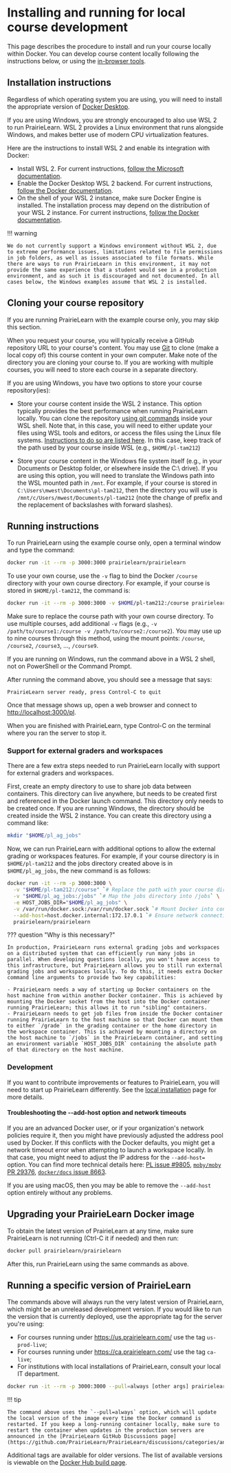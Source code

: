# Installing and running for local course development

This page describes the procedure to install and run your course locally within Docker. You can develop course content locally following the instructions below, or using the [in-browser tools](getStarted.md).

## Installation instructions

Regardless of which operating system you are using, you will need to install the appropriate version of [Docker Desktop](https://www.docker.com/products/docker-desktop/).

If you are using Windows, you are strongly encouraged to also use WSL 2 to run PrairieLearn. WSL 2 provides a Linux environment that runs alongside Windows, and makes better use of modern CPU virtualization features.

Here are the instructions to install WSL 2 and enable its integration with Docker:

- Install WSL 2. For current instructions, [follow the Microsoft documentation](https://learn.microsoft.com/en-us/windows/wsl/install).
- Enable the Docker Desktop WSL 2 backend. For current instructions, [follow the Docker documentation](https://docs.docker.com/desktop/windows/wsl/).
- On the shell of your WSL 2 instance, make sure Docker Engine is installed. The installation process may depend on the distribution of your WSL 2 instance. For current instructions, [follow the Docker documentation](https://docs.docker.com/engine/install/).

!!! warning

    We do not currently support a Windows environment without WSL 2, due to extreme performance issues, limitations related to file permissions in job folders, as well as issues associated to file formats. While there are ways to run PrairieLearn in this environment, it may not provide the same experience that a student would see in a production environment, and as such it is discouraged and not documented. In all cases below, the Windows examples assume that WSL 2 is installed.

## Cloning your course repository

If you are running PrairieLearn with the example course only, you may skip this section.

When you request your course, you will typically receive a GitHub repository URL to your course's content. You may use [Git](https://git-scm.com/) to clone (make a local copy of) this course content in your own computer. Make note of the directory you are cloning your course to. If you are working with multiple courses, you will need to store each course in a separate directory.

If you are using Windows, you have two options to store your course repository(ies):

- Store your course content inside the WSL 2 instance. This option typically provides the best performance when running PrairieLearn locally. You can clone the repository [using git commands](https://git-scm.com/book/en/v2/Git-Basics-Getting-a-Git-Repository) inside your WSL shell. Note that, in this case, you will need to either update your files using WSL tools and editors, or access the files using the Linux file systems. [Instructions to do so are listed here](https://learn.microsoft.com/en-us/windows/wsl/filesystems). In this case, keep track of the path used by your course inside WSL (e.g., `$HOME/pl-tam212`)

- Store your course content in the Windows file system itself (e.g., in your Documents or Desktop folder, or elsewhere inside the C:\ drive). If you are using this option, you will need to translate the Windows path into the WSL mounted path in `/mnt`. For example, if your course is stored in `C:\Users\mwest\Documents\pl-tam212`, then the directory you will use is `/mnt/c/Users/mwest/Documents/pl-tam212` (note the change of prefix and the replacement of backslashes with forward slashes).

## Running instructions

To run PrairieLearn using the example course only, open a terminal window and type the command:

```sh
docker run -it --rm -p 3000:3000 prairielearn/prairielearn
```

To use your own course, use the `-v` flag to bind the Docker `/course` directory with your own course directory. For example, if your course is stored in `$HOME/pl-tam212`, the command is:

```sh
docker run -it --rm -p 3000:3000 -v $HOME/pl-tam212:/course prairielearn/prairielearn
```

Make sure to replace the course path with your own course directory. To use multiple courses, add additional `-v` flags (e.g., `-v /path/to/course1:/course -v /path/to/course2:/course2`). You may use up to nine courses through this method, using the mount points: `/course`, `/course2`, `/course3`, ..., `/course9`.

If you are running on Windows, run the command above in a WSL 2 shell, not on PowerShell or the Command Prompt.

After running the command above, you should see a message that says:

```console
PrairieLearn server ready, press Control-C to quit
```

Once that message shows up, open a web browser and connect to [http://localhost:3000/pl](http://localhost:3000/pl).

When you are finished with PrairieLearn, type Control-C on the terminal where you ran the server to stop it.

### Support for external graders and workspaces

There are a few extra steps needed to run PrairieLearn locally with support for external graders and workspaces.

First, create an empty directory to use to share job data between containers. This directory can live anywhere, but needs to be created first and referenced in the Docker launch command. This directory only needs to be created once. If you are running Windows, the directory should be created inside the WSL 2 instance. You can create this directory using a command like:

```bash
mkdir "$HOME/pl_ag_jobs"
```

Now, we can run PrairieLearn with additional options to allow the external grading or workspaces features. For example, if your course directory is in `$HOME/pl-tam212` and the jobs directory created above is in `$HOME/pl_ag_jobs`, the new command is as follows:

```sh
docker run -it --rm -p 3000:3000 \
  -v "$HOME/pl-tam212:/course" `# Replace the path with your course directory` \
  -v "$HOME/pl_ag_jobs:/jobs" `# Map the jobs directory into /jobs` \
  -e HOST_JOBS_DIR="$HOME/pl_ag_jobs" \
  -v /var/run/docker.sock:/var/run/docker.sock `# Mount Docker into container so it can spawn others` \
  --add-host=host.docker.internal:172.17.0.1 `# Ensure network connectivity` \
  prairielearn/prairielearn
```

??? question "Why is this necessary?"

    In production, PrairieLearn runs external grading jobs and workspaces on a distributed system that can efficiently run many jobs in parallel. When developing questions locally, you won't have access to this infrastructure, but PrairieLearn allows you to still run external grading jobs and workspaces locally. To do this, it needs extra Docker command line arguments to provide two key capabilities:

    - PrairieLearn needs a way of starting up Docker containers on the host machine from within another Docker container. This is achieved by mounting the Docker socket from the host into the Docker container running PrairieLearn; this allows it to run "sibling" containers.
    - PrairieLearn needs to get job files from inside the Docker container running PrairieLearn to the host machine so that Docker can mount them to either `/grade` in the grading container or the home directory in the workspace container. This is achieved by mounting a directory on the host machine to `/jobs` in the PrairieLearn container, and setting an environment variable `HOST_JOBS_DIR` containing the absolute path of that directory on the host machine.

### Development

If you want to contribute improvements or features to PrairieLearn, you will need to start up PrairieLearn differently. See the [local installation](./dev-guide/installingLocal.md) page for more details.

#### Troubleshooting the --add-host option and network timeouts

If you are an advanced Docker user, or if your organization's network policies require it, then you might have previously adjusted the address pool used by Docker. If this conflicts with the Docker defaults, you might get a network timeout error when attempting to launch a workspace locally. In that case, you might need to adjust the IP address for the `--add-host=` option. You can find more technical details here: [PL issue #9805](https://github.com/PrairieLearn/PrairieLearn/issues/9805#issuecomment-2093299949), [`moby/moby` PR 29376](https://github.com/moby/moby/pull/29376), [`docker/docs` issue 8663](https://github.com/docker/docs/issues/8663).

If you are using macOS, then you may be able to remove the `--add-host` option entirely without any problems.

## Upgrading your PrairieLearn Docker image

To obtain the latest version of PrairieLearn at any time, make sure PrairieLearn is not running (Ctrl-C it if needed) and then run:

```sh
docker pull prairielearn/prairielearn
```

After this, run PrairieLearn using the same commands as above.

## Running a specific version of PrairieLearn

The commands above will always run the very latest version of PrairieLearn, which might be an unreleased development version. If you would like to run the version that is currently deployed, use the appropriate tag for the server you're using:

- For courses running under <https://us.prairielearn.com/> use the tag `us-prod-live`;
- For courses running under <https://ca.prairielearn.com/> use the tag `ca-live`;
- For institutions with local installations of PrairieLearn, consult your local IT department.

```sh
docker run -it --rm -p 3000:3000 --pull=always [other args] prairielearn/prairielearn:us-prod-live
```

!!! tip

    The command above uses the `--pull=always` option, which will update the local version of the image every time the Docker command is restarted. If you keep a long-running container locally, make sure to restart the container when updates in the production servers are announced in the [PrairieLearn GitHub Discussions page](https://github.com/PrairieLearn/PrairieLearn/discussions/categories/announcements).

Additional tags are available for older versions. The list of available versions is viewable on the [Docker Hub build page](https://hub.docker.com/r/prairielearn/prairielearn/builds/).
